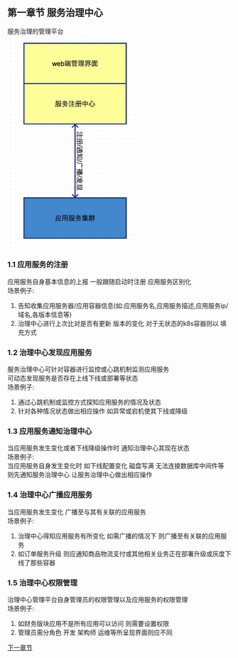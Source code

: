 ## 第一章节 服务治理中心
服务治理的管理平台  
<img src="img/subject-1.jpeg" width="300" />
### 1.1 应用服务的注册
应用服务自身基本信息的上报 一般跟随启动时注册 应用服务区别化  
场景例子:  
1) 告知收集应用服务器/应用容器信息(如:应用服务名,应用服务描述,应用服务ip/域名,各版本信息等)   
2) 治理中心进行上次比对是否有更新 版本的变化 对于无状态的k8s容器则以
填充方式

### 1.2 治理中心发现应用服务
服务治理中心可针对容器进行监控或心跳机制监测应用服务  
可动态发现服务是否存在上线下线或部署等状态  
场景例子:  
1) 通过心跳机制或监控方式探知应用服务的情况及状态  
2) 针对各种情况状态做出相应操作 如异常或宕机使其下线或降级


### 1.3 应用服务通知治理中心
当应用服务发生变化或者下线降级操作时 通知治理中心其现在状态  
场景例子:  
当应用服务自身发生变化时 如下线配置变化 磁盘写满 无法连接数据库中间件等 则先通知服务治理中心 让服务治理中心做出相应操作  

### 1.4 治理中心广播应用服务
当应用服务发生变化 广播至与其有关联的应用服务  
场景例子:  
1) 治理中心得知应用服务有所变化 如需广播的情况下 则广播至有关联的应用服务  
2) 如订单服务升级 则应通知商品物流支付或其他相关业务正在部署升级或灰度下线了那些容器

### 1.5 治理中心权限管理
治理中心管理平台自身管理员的权限管理以及应用服务的权限管理  
场景例子:  
1) 如财务版块应用不是所有应用可以访问 则需要设置权限  
2) 管理员需分角色 开发 架构师 运维等所呈现界面则应不同

 <a href="subject-2.md">下一章节</a>